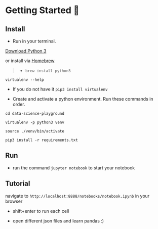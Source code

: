 
# Getting Started 🐼

## Install

* Run in your terminal.

[Download Python 3](https://www.python.org/downloads/mac-osx/)

or install via [Homebrew](https://brew.sh/)
> - `brew install python3`

`virtualenv --help` 

* If you do not have it `pip3 install virtualenv`

* Create and activate a python environment. Run these commands in order.

`cd data-science-playground`

`virtualenv -p python3 venv`

`source ./venv/bin/activate`

`pip3 install -r requirements.txt`

## Run 

* run the command `jupyter notebook` to start your notebook

## Tutorial

navigate to `http://localhost:8888/notebooks/notebook.ipynb` in your browser

* shift+enter to run each cell

* open different json files and learn pandas :)



